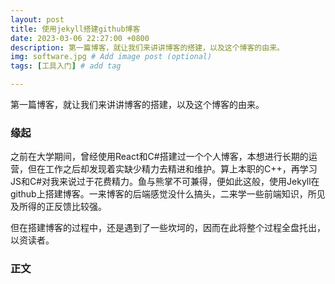 ```yaml
---
layout: post
title: 使用jekyll搭建github博客
date: 2023-03-06 22:27:00 +0800
description: 第一篇博客，就让我们来讲讲博客的搭建，以及这个博客的由来。
img: software.jpg # Add image post (optional)
tags: [工具入门] # add tag

---
```


第一篇博客，就让我们来讲讲博客的搭建，以及这个博客的由来。

### 缘起

之前在大学期间，曾经使用React和C#搭建过一个个人博客，本想进行长期的运营，但在工作之后却发现着实缺少精力去精进和维护。算上本职的C++，再学习JS和C#对我来说过于花费精力。鱼与熊掌不可兼得，便如此这般，使用Jekyll在github上搭建博客。一来博客的后端感觉没什么搞头，二来学一些前端知识，所见及所得的正反馈比较强。

但在搭建博客的过程中，还是遇到了一些坎坷的，因而在此将整个过程全盘托出，以资读者。

### 正文

